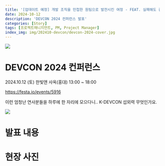 ```yaml
---
title: '[업데이트 예정] 개발 조직을 민첩한 원팀으로 발전시킨 여정 - FEAT. 실패해도 괜찮아'
date: 2024-10-12
description: 'DEVCON 2024 컨퍼런스 발표'
categories: [Story]
tags: [프로젝트매니지먼트, PM, Project Manager]
index_img: img/202410-devcon/devcon-2024-cover.jpg
---
```


![](img/202410-devcon/devcon-2024-cover.jpg)

# DEVCON 2024 컨퍼런스

2024.10.12 (토) 한빛앤 사옥(홍대) 13:00 ~ 18:00

https://festa.io/events/5916

이런 엄청난 연사분들을 하루에 한 자리에 모으다니.. K-DEVCON 섭외력 무엇인가요.

![](img/202410-devcon/time-table.jpg)

# 발표 내용

# 현장 사진